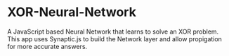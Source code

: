 # XOR-Neural-Network
A JavaScript based Neural Network that learns to solve an XOR problem. This app uses Synaptic.js to build the Network layer and allow propigation for more accurate answers.
